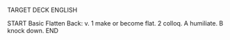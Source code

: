 TARGET DECK
ENGLISH

START
Basic
Flatten
Back: v. 1 make or become flat. 2 colloq. A humiliate. B knock down.
END
